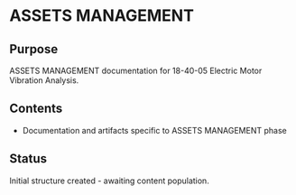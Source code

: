 # ASSETS MANAGEMENT

## Purpose
ASSETS MANAGEMENT documentation for 18-40-05 Electric Motor Vibration Analysis.

## Contents
- Documentation and artifacts specific to ASSETS MANAGEMENT phase

## Status
Initial structure created - awaiting content population.
